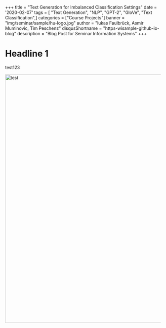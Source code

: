 +++
title = "Text Generation for Imbalanced Classification Settings"
date = '2020-02-07'
tags = [ "Text Generation", "NLP", "GPT-2", "GloVe", "Text Classification",]
categories = ["Course Projects"]
banner = "img/seminar/sample/hu-logo.jpg"
author = "lukas Faulbrück, Asmir Muminovic, Tim Peschenz"
disqusShortname = "https-wisample-github-io-blog"
description = "Blog Post for Seminar Information Systems"
+++

<head>
<script type="text/javascript" src="http://latex.codecogs.com/latexit.js"></script>
<script type="text/javascript">
LatexIT.add('p',true);
</script>
</head>



# Headline 1

test123

<img align="center" width="800"
style="display:block;margin:0 auto;" 
src="/blog/img/seminar/text_generation/test.png"
alt = "test">


